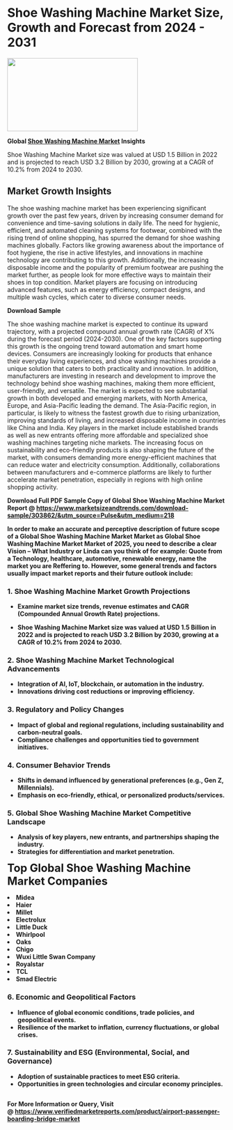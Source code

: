 <H1>Shoe Washing Machine Market Size, Growth and Forecast from 2024 - 2031</H1><img class="aligncenter size-medium wp-image-584254" src="https://thirdeyenews.in/wp-content/uploads/2024/09/Global-Market-Research-300x168.jpeg" alt="" width="300" height="168" /><p><strong>Global&nbsp;<a href="https://www.marketsizeandtrends.com/download-sample/303862/&amp;utm_source=Pulse&amp;utm_medium=218">Shoe Washing Machine Market</a> Insights</strong></p><p>Shoe Washing Machine Market size was valued at USD 1.5 Billion in 2022 and is projected to reach USD 3.2 Billion by 2030, growing at a CAGR of 10.2% from 2024 to 2030.</p><p><h2>Market Growth Insights</h2> <p>The shoe washing machine market has been experiencing significant growth over the past few years, driven by increasing consumer demand for convenience and time-saving solutions in daily life. The need for hygienic, efficient, and automated cleaning systems for footwear, combined with the rising trend of online shopping, has spurred the demand for shoe washing machines globally. Factors like growing awareness about the importance of foot hygiene, the rise in active lifestyles, and innovations in machine technology are contributing to this growth. Additionally, the increasing disposable income and the popularity of premium footwear are pushing the market further, as people look for more effective ways to maintain their shoes in top condition. Market players are focusing on introducing advanced features, such as energy efficiency, compact designs, and multiple wash cycles, which cater to diverse consumer needs.</p> <p><strong>Download Sample</strong></p> <p>The shoe washing machine market is expected to continue its upward trajectory, with a projected compound annual growth rate (CAGR) of X% during the forecast period (2024-2030). One of the key factors supporting this growth is the ongoing trend toward automation and smart home devices. Consumers are increasingly looking for products that enhance their everyday living experiences, and shoe washing machines provide a unique solution that caters to both practicality and innovation. In addition, manufacturers are investing in research and development to improve the technology behind shoe washing machines, making them more efficient, user-friendly, and versatile. The market is expected to see substantial growth in both developed and emerging markets, with North America, Europe, and Asia-Pacific leading the demand. The Asia-Pacific region, in particular, is likely to witness the fastest growth due to rising urbanization, improving standards of living, and increased disposable income in countries like China and India. Key players in the market include established brands as well as new entrants offering more affordable and specialized shoe washing machines targeting niche markets. The increasing focus on sustainability and eco-friendly products is also shaping the future of the market, with consumers demanding more energy-efficient machines that can reduce water and electricity consumption. Additionally, collaborations between manufacturers and e-commerce platforms are likely to further accelerate market penetration, especially in regions with high online shopping activity.</p> <p><strong></p><p><span class=""><strong>Download Full PDF Sample Copy of Global Shoe Washing Machine Market Report</strong> @ <a href="https://www.marketsizeandtrends.com/download-sample/303862/&amp;utm_source=Pulse&amp;utm_medium=218" target="_blank">https://www.marketsizeandtrends.com/download-sample/303862/&amp;utm_source=Pulse&amp;utm_medium=218</a></span></p><p>In order to make an accurate and perceptive description of future scope of a Global&nbsp;Shoe Washing Machine Market Market as Global&nbsp;Shoe Washing Machine Market Market of 2025, you need to describe a clear Vision &ndash; What Industry or Linda can you think of for example: Quote from a Technology, healthcare, automotive, renewable energy, name the market you are Reffering to. However, some general trends and factors usually impact market reports and their future outlook include:</p><h3>1.&nbsp;<strong>Shoe Washing Machine Market Growth Projections</strong></h3><ul><li>Examine market size trends, revenue estimates and CAGR (Compounded Annual Growth Rate) projections.</li><li><p>Shoe Washing Machine Market size was valued at USD 1.5 Billion in 2022 and is projected to reach USD 3.2 Billion by 2030, growing at a CAGR of 10.2% from 2024 to 2030.</p></li></ul><h3>2.&nbsp;<strong>Shoe Washing Machine Market Technological Advancements</strong></h3><ul><li>Integration of AI, IoT, blockchain, or automation in the industry.</li><li>Innovations driving cost reductions or improving efficiency.</li></ul><h3>3.&nbsp;<strong>Regulatory and Policy Changes</strong></h3><ul><li>Impact of global and regional regulations, including sustainability and carbon-neutral goals.</li><li>Compliance challenges and opportunities tied to government initiatives.</li></ul><h3>4.&nbsp;<strong>Consumer Behavior Trends</strong></h3><ul><li>Shifts in demand influenced by generational preferences (e.g., Gen Z, Millennials).</li><li>Emphasis on eco-friendly, ethical, or personalized products/services.</li></ul><h3>5.&nbsp;<strong>Global Shoe Washing Machine Market Competitive Landscape</strong></h3><ul><li>Analysis of key players, new entrants, and partnerships shaping the industry.</li><li>Strategies for differentiation and market penetration.</li></ul><p data-pm-slice="1 1 []"><span style="color: inherit; font-family: inherit; font-size: 25px;">Top Global Shoe Washing Machine Market Companies</span></p><div class="" data-test-id=""><p><li>Midea</li><li> Haier</li><li> Millet</li><li> Electrolux</li><li> Little Duck</li><li> Whirlpool</li><li> Oaks</li><li> Chigo</li><li> Wuxi Little Swan Company</li><li> Royalstar</li><li> TCL</li><li> Smad Electric</li></p></div><h3>6.&nbsp;<strong>Economic and Geopolitical Factors</strong></h3><ul><li>Influence of global economic conditions, trade policies, and geopolitical events.</li><li>Resilience of the market to inflation, currency fluctuations, or global crises.</li></ul><h3>7.&nbsp;<strong>Sustainability and ESG (Environmental, Social, and Governance)</strong></h3><ul><li>Adoption of sustainable practices to meet ESG criteria.</li><li>Opportunities in green technologies and circular economy principles.</li></ul><h2><strong style="font-size: 14px;">For More Information or Query, Visit @&nbsp;</strong><a style="background-color: #ffffff; font-size: 14px;" href="https://www.marketsizeandtrends.com/report/shoe-washing-machine-market/" target="_blank">https://www.verifiedmarketreports.com/product/airport-passenger-boarding-bridge-market</a></h2>
